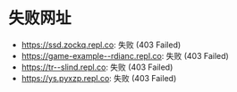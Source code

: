 # 失败网址
- https://ssd.zockq.repl.co: 失败 (403
Failed)
- https://game-example--rdianc.repl.co: 失败 (403
Failed)
- https://tr--slind.repl.co: 失败 (403
Failed)
- https://ys.pyxzp.repl.co: 失败 (403
Failed)
